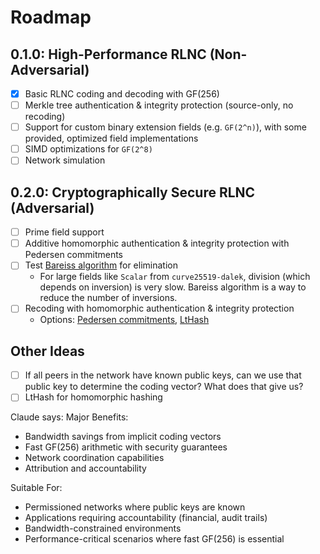 # Roadmap

## 0.1.0: High-Performance RLNC (Non-Adversarial)
- [x] Basic RLNC coding and decoding with GF(256)
- [ ] Merkle tree authentication & integrity protection (source-only, no recoding)
- [ ] Support for custom binary extension fields (e.g. `GF(2^n)`), with some provided, optimized field implementations
- [ ] SIMD optimizations for `GF(2^8)`
- [ ] Network simulation

## 0.2.0: Cryptographically Secure RLNC (Adversarial)
- [ ] Prime field support
- [ ] Additive homomorphic authentication & integrity protection with Pedersen commitments
- [ ] Test [Bareiss algorithm](https://en.wikipedia.org/wiki/Bareiss_algorithm) for elimination
    - For large fields like `Scalar` from `curve25519-dalek`, division (which depends on inversion) is very slow. Bareiss algorithm is a way to reduce the number of inversions.
- [ ] Recoding with homomorphic authentication & integrity protection
    - Options: [Pedersen commitments](https://en.wikipedia.org/wiki/Pedersen_commitment), [LtHash](https://engineering.fb.com/2019/03/01/security/homomorphic-hashing/)

## Other Ideas
- [ ] If all peers in the network have known public keys, can we use that public key to determine the coding vector? What does that give us?
- [ ] LtHash for homomorphic hashing

Claude says:
 Major Benefits:

  - Bandwidth savings from implicit coding vectors
  - Fast GF(256) arithmetic with security guarantees
  - Network coordination capabilities
  - Attribution and accountability

  Suitable For:

  - Permissioned networks where public keys are known
  - Applications requiring accountability (financial, audit trails)
  - Bandwidth-constrained environments
  - Performance-critical scenarios where fast GF(256) is essential